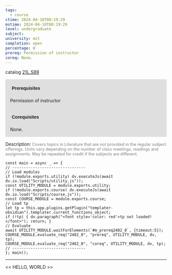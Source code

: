 ```yaml
---
tags:
  - course
ctime: 2024-04-18T00:19:29
mstime: 2024-04-18T00:19:29
level: undergraduate
subject: 
university: mit
completion: open
percentage: 0
prereq: Permission of instructor
coreq: None.
---
```


catalog [21L.S89](http://student.mit.edu/catalog/m21La.html#21L.S89)

<span style="display: block; padding: 15px; background-color: rgb(100, 100, 100, 0.2);"><font id="m_prereq2482_0" style="display: block; font-family: Arial, sans-serif; font-weight: bold; padding: 5px">Prerequisites</font><br><span id="prereq2482_0">Permission of instructor</span></span>
<span style="display: block; padding: 15px; background-color: rgb(100, 100, 100, 0.2);"><font id="m_coreq2482_0" style="display: block; font-family: Arial, sans-serif; font-weight: bold; padding: 5px">Corequisites</font><br><span id="coreq2482_0">None.</span></span>

<font style="">Description:</font>
<font style="color: grey; font-size: 0.8rem;">Covers topics in Literature that are not provided in the regular subject offerings. Units vary depending on the number of class meetings, readings and assignments. May be repeated for credit if the subjects are different.</font>

```dataviewjs
const main = async _ => {
// --------------------------------
// Load modules
if (!module.exports.utility) dv.executeJs(await dv.io.load("Scripts/utility.js"));
const UTILITY_MODULE = module.exports.utility;
if (!module.exports.course) dv.executeJs(await dv.io.load("Scripts/course.js"));
const COURSE_MODULE = module.exports.course;
// Load tp
let tp = this.app.plugins.getPlugin("templater-obsidian").templater.current_functions_object;
if (!tp) { dv.paragraph("<font style='color: red'>tp not loaded!</font>"); return; }
// Evaluate
await UTILITY_MODULE.waitForElements(`#m_prereq2482_0`, {timeout:5});
COURSE_MODULE.evaluate_req("2482_0", "prereq", UTILITY_MODULE, dv, tp);
COURSE_MODULE.evaluate_req("2482_0", "coreq", UTILITY_MODULE, dv, tp);
// --------------------------------
}; main();
```

---

<< HELLO, WORLD >>

